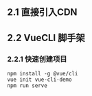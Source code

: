 ## 2.1 直接引入CDN
## 2.2 VueCLI 脚手架
### 2.2.1 快速创建项目
```
npm install -g @vue/cli
vue init vue-cli-demo
npm run serve
```

